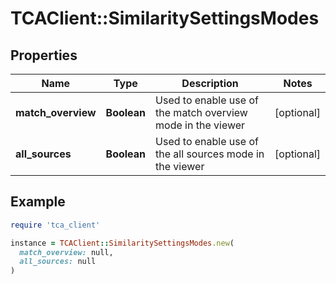 # TCAClient::SimilaritySettingsModes

## Properties

| Name | Type | Description | Notes |
| ---- | ---- | ----------- | ----- |
| **match_overview** | **Boolean** | Used to enable use of the match overview mode in the viewer | [optional] |
| **all_sources** | **Boolean** | Used to enable use of the all sources mode in the viewer | [optional] |

## Example

```ruby
require 'tca_client'

instance = TCAClient::SimilaritySettingsModes.new(
  match_overview: null,
  all_sources: null
)
```

